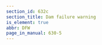 ```yaml
---
section_id: 632c
section_title: Dam failure warning
is_element: true
abbr: DFW
page_in_manual: 630-5
---
```

